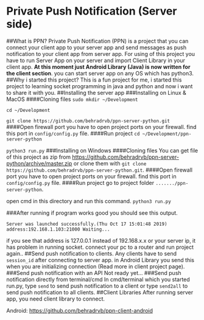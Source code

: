 # Private Push Notification (Server side)
##What is PPN?
Private Push Notification (PPN) is a project that you can connect your client app to your server app and send messages as push notification to your client app from server app.
For using of this project you have to run Server App on your server and import Client Library in your client app.
**At this moment just Android Library (Java) is now written for the client section**.
 you can start server app on any OS which has python3.
##Why i started this project?
This is a fun project for me, i started this project to learning socket programming in java and python and now i want to share it with you.
##Installing the server app
###Installing on Linux & MacOS
####Cloning files 
`sudo mkdir ~/Development`

`cd ~/Development`

`git clone https://github.com/behradrvb/ppn-server-python.git`
####Open firewall port
you have to open project ports on your firewall. find this port in `config/config.py` file.
####Run project
`cd ~/Development/ppn-server-python`

`python3 run.py`
###Installing on Windows
####Cloning files 
You can get file of this project as zip from https://github.com/behradrvb/ppn-server-python/archive/master.zip or clone them with `git clone https://github.com/behradrvb/ppn-server-python.git`.
####Open firewall port
you have to open project ports on your firewall. find this port in `config/config.py` file.
####Run project
go to project folder `......./ppn-server-python`.

open cmd in this directory and run this command. `python3 run.py`

###After running
if program works good you should see this output.

`Server was launched successfully.(Thu Oct 17 15:01:48 2019)
address:192.168.1.103:21000
Waiting...`

if you see that address is 127.0.0.1 instead of 192.168.x.x or your server ip, it has problem in running socket. connect your pc to a router and run project again..
##Send push notification to clients.
Any clients have to send `session_id` after connecting to server app. in Android Library you send this when you are initializing connection (Read more in client project page).
###Send push notification with an API
Not ready yet...
###Send push notification directly from terminal/cmd
In cmd/terminal which you started run.py, type `send` to send push notification to a client or type `send2all` to send push notification to all clients.
##Client Libraries
After running server app, you need client library to connect.

Android: https://github.com/behradrvb/ppn-client-android

